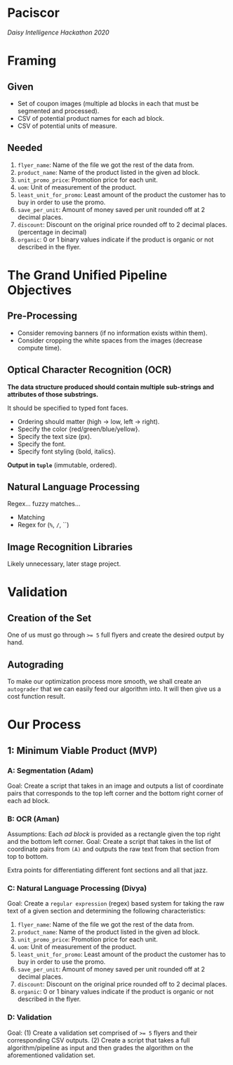 # Paciscor
*Daisy Intelligence Hackathon 2020*

# Framing

## Given

* Set of coupon images (multiple ad blocks in each that must be segmented and processed).
* CSV of potential product names for each ad block.
* CSV of potential units of measure. 

## Needed
1. `flyer_name`: Name of the file we got the rest of the data from.
2. `product_name`: Name of the product listed in the given ad block.
3. `unit_promo_price`: Promotion price for each unit.
4. `uom`: Unit of measurement of the product.
5. `least_unit_for_promo`: Least amount of the product the customer has to buy in order to use the promo.
6. `save_per_unit`: Amount of money saved per unit rounded off at 2 decimal places.
7. `discount`: Discount on the original price rounded off to 2 decimal places. (percentage in decimal)
8. `organic`: 0 or 1 binary values indicate if the product is organic or not described in the flyer.

# The Grand Unified Pipeline Objectives 

## Pre-Processing
* Consider removing banners (if no information exists within them).
* Consider cropping the white spaces from the images (decrease compute time).

## Optical Character Recognition (OCR)
__The data structure produced should contain multiple sub-strings and attributes of those substrings.__

It should be specified to typed font faces. 

* Ordering should matter (high -> low, left -> right).
* Specify the color {red/green/blue/yellow}.
* Specify the text size (px).
* Specify the font.
* Specify font styling {bold, italics}.

**Output in `tuple`** (immutable, ordered).

## Natural Language Processing
Regex... fuzzy matches... 
* Matching
* Regex for (`%`, `/`, ``)

## Image Recognition Libraries
Likely unnecessary, later stage project.


# Validation
## Creation of the Set
One of us must go through `>= 5` full flyers and create the desired output by hand. 

## Autograding
To make our optimization process more smooth, we shall create an `autograder` that we can easily feed our algorithm into. It will then give us a cost function result. 

# Our Process
## 1: Minimum Viable Product (MVP)
### A: Segmentation (Adam)
Goal: Create a script that takes in an image and outputs a list of coordinate pairs that corresponds to the top left corner and the bottom right corner of each ad block. 

### B: OCR (Aman)
Assumptions: Each *ad block* is provided as a rectangle given the top right and the bottom left corner.
Goal: Create a script that takes in the list of coordinate pairs from `(A)` and outputs the raw text from that section 
from top to bottom.

Extra points for differentiating different font sections and all that jazz.

### C: Natural Language Processing (Divya)
Goal: Create a `regular expression` (regex) based system for taking the raw text of a given section and determining the following characteristics:

1. `flyer_name`: Name of the file we got the rest of the data from.
2. `product_name`: Name of the product listed in the given ad block.
3. `unit_promo_price`: Promotion price for each unit.
4. `uom`: Unit of measurement of the product.
5. `least_unit_for_promo`: Least amount of the product the customer has to buy in order to use the promo.
6. `save_per_unit`: Amount of money saved per unit rounded off at 2 decimal places.
7. `discount`: Discount on the original price rounded off to 2 decimal places.
8. `organic`: 0 or 1 binary values indicate if the product is organic or not described in the flyer.

### D: Validation
Goal: (1) Create a validation set comprised of `>= 5` flyers and their corresponding CSV outputs. (2) Create a script that takes a full algorithm/pipeline as input and then grades the algorithm on the aforementioned validation set. 